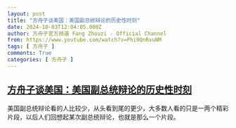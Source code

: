 ```yaml
---
layout: post
title: "方舟子谈美国：美国副总统辩论的历史性时刻"
date: 2024-10-03T12:04:05.000Z
author: 方舟子官方频道 Fang Zhouzi - Official Channel
from: https://www.youtube.com/watch?v=Phi9QnRxuNM
tags: [ 方舟子 ]
comments: True
categories: [ 方舟子 ]
---
```

<!--1727957045000-->
[方舟子谈美国：美国副总统辩论的历史性时刻](https://www.youtube.com/watch?v=Phi9QnRxuNM)
------

<div>
美国副总统辩论看的人比较少，从头看到尾的更少，大多数人看的只是一两个精彩片段，以后人们回想起某次副总统辩论，也就是那么一个片段。
</div>
